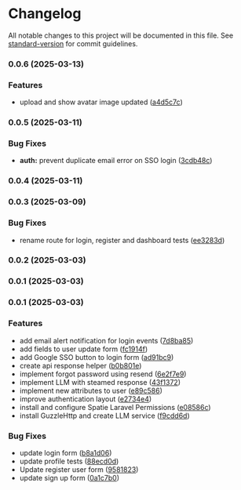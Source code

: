 # Changelog

All notable changes to this project will be documented in this file. See [standard-version](https://github.com/conventional-changelog/standard-version) for commit guidelines.

### 0.0.6 (2025-03-13)


### Features

* upload and show avatar image updated ([a4d5c7c](https://github.com/soyluisarrieta/starter-kit-v1/commit/a4d5c7cbd19b9db4269a14d046a6e52a397a60d9))

### 0.0.5 (2025-03-11)


### Bug Fixes

* **auth:** prevent duplicate email error on SSO login ([3cdb48c](https://github.com/soyluisarrieta/starter-kit-v1/commit/3cdb48cdb87099181a4c96aacaf70507846bf323))

### 0.0.4 (2025-03-11)

### 0.0.3 (2025-03-09)


### Bug Fixes

* rename route for login, register and dashboard tests ([ee3283d](https://github.com/soyluisarrieta/starter-kit-v1/commit/ee3283d0da1c028f17b835df447f01c74e6a10fb))

### 0.0.2 (2025-03-03)

### 0.0.1 (2025-03-03)

### 0.0.1 (2025-03-03)


### Features

* add email alert notification for login events ([7d8ba85](https://github.com/paylusestudio/reconexia/commit/7d8ba85e93c92f18a900cf6b4b4ac7b0079701a5))
* add fields to user update form ([fc1914f](https://github.com/paylusestudio/reconexia/commit/fc1914f2a91d000bb200d1d5343eb3e3d66812c1))
* add Google SSO button to login form ([ad91bc9](https://github.com/paylusestudio/reconexia/commit/ad91bc9cb6b57e43a5c900537ce1e64a695308ae))
* create api response helper ([b0b801e](https://github.com/paylusestudio/reconexia/commit/b0b801ec524a491496d43a269aa11972d0da5abd))
* implement forgot password using resend ([6e2f7e9](https://github.com/paylusestudio/reconexia/commit/6e2f7e933a2b1a214257a1b4cb745920738ce5a1))
* implement LLM with steamed response ([43f1372](https://github.com/paylusestudio/reconexia/commit/43f13723e19e733f331fe7f83a36f8a4a2f3429c))
* implement new attributes to user ([e89c586](https://github.com/paylusestudio/reconexia/commit/e89c586bd82fb7ba843da7a819915af302e89596))
* improve authentication layout ([e2734e4](https://github.com/paylusestudio/reconexia/commit/e2734e4a054826e3a4113ee25746e81c022f7577))
* install and configure Spatie Laravel Permissions ([e08586c](https://github.com/paylusestudio/reconexia/commit/e08586cf433693216921e4e49e2e3bfbf2ae0a38))
* install GuzzleHttp and create LLM service ([f9cdd6d](https://github.com/paylusestudio/reconexia/commit/f9cdd6d94c47f45e25c7a593509c47cde7906ba0))


### Bug Fixes

* update login form ([b8a1d06](https://github.com/paylusestudio/reconexia/commit/b8a1d06acb2df5ec170ba73ed4fee5999777e841))
* update profile tests ([88ecd0d](https://github.com/paylusestudio/reconexia/commit/88ecd0d9132e4b697a9f0474af71ebcaea2e2c6c))
* Update register user form ([9581823](https://github.com/paylusestudio/reconexia/commit/9581823612fdf880348a0ecd8be84e71ea6ba999))
* update sign up form ([0a1c7b0](https://github.com/paylusestudio/reconexia/commit/0a1c7b0db03b3fcc855726ef981415e5661bd8d0))
